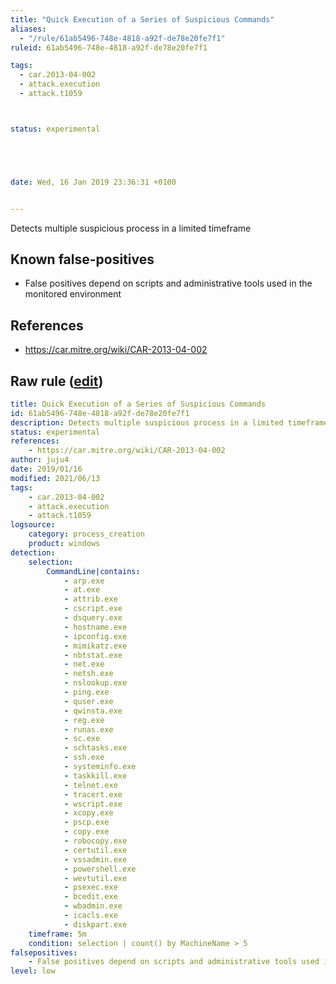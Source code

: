 ```yaml
---
title: "Quick Execution of a Series of Suspicious Commands"
aliases:
  - "/rule/61ab5496-748e-4818-a92f-de78e20fe7f1"
ruleid: 61ab5496-748e-4818-a92f-de78e20fe7f1

tags:
  - car.2013-04-002
  - attack.execution
  - attack.t1059



status: experimental





date: Wed, 16 Jan 2019 23:36:31 +0100


---
```


Detects multiple suspicious process in a limited timeframe

<!--more-->


## Known false-positives

* False positives depend on scripts and administrative tools used in the monitored environment



## References

* https://car.mitre.org/wiki/CAR-2013-04-002


## Raw rule ([edit](https://github.com/SigmaHQ/sigma/edit/master/rules/windows/process_creation/proc_creation_win_multiple_suspicious_cli.yml))
```yaml
title: Quick Execution of a Series of Suspicious Commands
id: 61ab5496-748e-4818-a92f-de78e20fe7f1
description: Detects multiple suspicious process in a limited timeframe
status: experimental
references:
    - https://car.mitre.org/wiki/CAR-2013-04-002
author: juju4
date: 2019/01/16
modified: 2021/06/13
tags:
    - car.2013-04-002
    - attack.execution
    - attack.t1059 
logsource:
    category: process_creation
    product: windows
detection:
    selection:
        CommandLine|contains:
            - arp.exe
            - at.exe
            - attrib.exe
            - cscript.exe
            - dsquery.exe
            - hostname.exe
            - ipconfig.exe
            - mimikatz.exe
            - nbtstat.exe
            - net.exe
            - netsh.exe
            - nslookup.exe
            - ping.exe
            - quser.exe
            - qwinsta.exe
            - reg.exe
            - runas.exe
            - sc.exe
            - schtasks.exe
            - ssh.exe
            - systeminfo.exe
            - taskkill.exe
            - telnet.exe
            - tracert.exe
            - wscript.exe
            - xcopy.exe
            - pscp.exe
            - copy.exe
            - robocopy.exe
            - certutil.exe
            - vssadmin.exe
            - powershell.exe
            - wevtutil.exe
            - psexec.exe
            - bcedit.exe
            - wbadmin.exe
            - icacls.exe
            - diskpart.exe
    timeframe: 5m
    condition: selection | count() by MachineName > 5
falsepositives:
    - False positives depend on scripts and administrative tools used in the monitored environment
level: low

```
